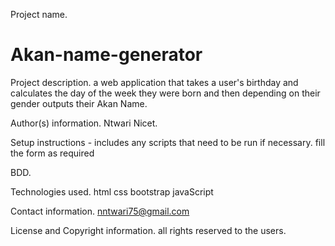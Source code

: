 Project name.
# Akan-name-generator

Project description.
a web application that takes a user's birthday and calculates the day of
the week they were born and then depending on their gender outputs their Akan Name. 

Author(s) information.
Ntwari Nicet.

Setup instructions - includes any scripts that need to be run if necessary.
fill the form as required 

BDD.

Technologies used.
html
css
bootstrap
javaScript

Contact information.
nntwari75@gmail.com

License and Copyright information.
all rights reserved to the users.